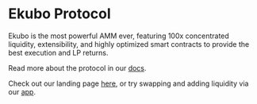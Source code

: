 # Ekubo Protocol

Ekubo is the most powerful AMM ever, featuring 100x concentrated liquidity, extensibility, and highly optimized smart contracts to provide the best execution and LP returns.

Read more about the protocol in our [docs](https://docs.ekubo.org).

Check out our landing page [here](https://ekubo.org), or try swapping and adding liquidity via our [app](https://app.ekubo.org).
